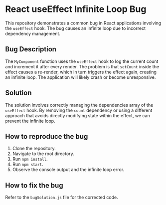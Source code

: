# React useEffect Infinite Loop Bug
This repository demonstrates a common bug in React applications involving the `useEffect` hook. The bug causes an infinite loop due to incorrect dependency management. 

## Bug Description
The `MyComponent` function uses the `useEffect` hook to log the current count and increment it after every render.  The problem is that `setCount` inside the effect causes a re-render, which in turn triggers the effect again, creating an infinite loop. The application will likely crash or become unresponsive. 

## Solution
The solution involves correctly managing the dependencies array of the `useEffect` hook. By removing the `count` dependency or using a different approach that avoids directly modifying state within the effect, we can prevent the infinite loop.

## How to reproduce the bug
1. Clone the repository.
2. Navigate to the root directory.
3. Run `npm install`.
4. Run `npm start`.
5. Observe the console output and the infinite loop error.

## How to fix the bug
Refer to the `bugSolution.js` file for the corrected code.
